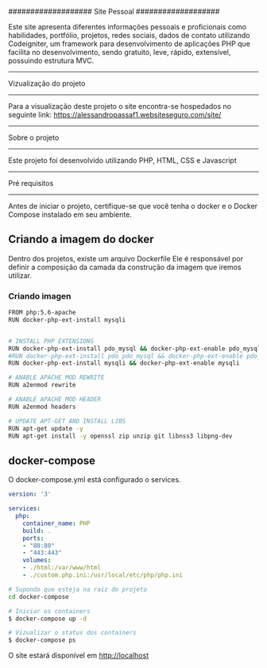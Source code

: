 ###################
Site Pessoal
###################

Este site apresenta diferentes informações pessoais 
e proficionais como habilidades, portfólio, projetos, 
redes sociais, dados de contato utilizando Codeigniter, 
um framework para desenvolvimento de aplicações PHP 
que facilita no desenvolvimento, sendo gratuito, leve, 
rápido, extensível, possuindo estrutura MVC.

*******************
Vizualização do projeto
*******************

Para a visualização deste projeto o site encontra-se 
hospedados no seguinte link:
https://alessandropassaf1.websiteseguro.com/site/


*******************
Sobre o projeto
*******************

Este projeto foi desenvolvido utilizando PHP, HTML, CSS e Javascript


**************************
Pré requisitos
**************************

Antes de iniciar o projeto, certifique-se que você tenha o docker e o Docker Compose instalado em seu ambiente.

## Criando a imagem do docker

Dentro dos projetos, existe um arquivo Dockerfile
Ele é responsável por definir a composição da camada da construção da imagem que iremos utilizar.

### Criando imagen

```bash
FROM php:5.6-apache
RUN docker-php-ext-install mysqli


# INSTALL PHP EXTENSIONS
RUN docker-php-ext-install pdo_mysql && docker-php-ext-enable pdo_mysql
#RUN docker-php-ext-install pdo pdo_mysql && docker-php-ext-enable pdo_mysql
RUN docker-php-ext-install mysqli && docker-php-ext-enable mysqli

# ANABLE APACHE MOD REWRITE
RUN a2enmod rewrite

# ANABLE APACHE MOD HEADER
RUN a2enmod headers

# UPDATE APT-GET AND INSTALL LIBS
RUN apt-get update -y
RUN apt-get install -y openssl zip unzip git libnss3 libpng-dev

```

## docker-compose

O docker-compose.yml está configurado o services.

```yml
version: '3'

services:
  php:
    container_name: PHP
    build: .
    ports:
    - "80:80"
    - "443:443"
    volumes:
    - ./html:/var/www/html
    - ./custom.php.ini:/usr/local/etc/php/php.ini

```

```bash
# Supondo que esteja na raiz do projeto
cd docker-compose

# Iniciar os containers
$ docker-compose up -d

# Vizualizar o status dos containers
$ docker-compose ps
```

O site estará disponível em [http://localhost](http://localhost/)



